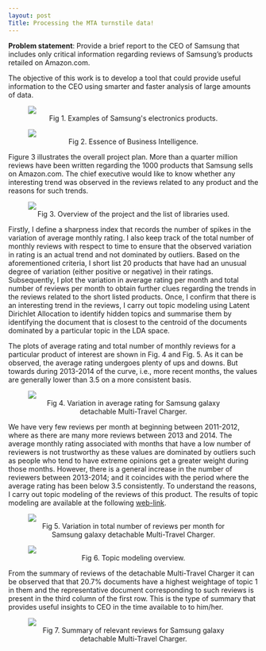 ```yaml
---
layout: post
Title: Processing the MTA turnstile data!
---
```

<style>
   img {
       display: block;
       margin: auto;
   }
</style>

**Problem statement**: Provide a brief report to the CEO of Samsung that includes only critical information regarding reviews of Samsung’s products retailed on Amazon.com.



The objective of this work is to develop a tool that could provide useful information to the CEO using smarter and faster analysis of large amounts of data.

<figure>
  <img src="{{ site.baseurl }}/images/Slide1.png">
  <figcaption style="text-align:center;">Fig 1. Examples of Samsung's electronics products.</figcaption>
</figure>

<figure>
  <img src="{{ site.baseurl }}/images/Slide2.png">
  <figcaption style="text-align:center;">Fig 2. Essence of Business Intelligence.</figcaption>
</figure> 

Figure 3 illustrates the overall project plan. More than a quarter million reviews have been written regarding the 1000 products that Samsung sells on Amazon.com. The chief executive would like to know whether any interesting trend was observed in the reviews related to any product and the reasons for such trends. 

<figure>
  <img src="{{ site.baseurl }}/images/Slide3.png">
  <figcaption style="text-align:center;">Fig 3. Overview of the project and the list of libraries used.</figcaption>
</figure> 


Firstly, I define a sharpness index that records the number of spikes in the variation of average monthly rating. I also keep track of the total number of monthly reviews with respect to time to ensure that the observed variation in rating is an actual trend and not dominated by outliers. Based on the aforementioned criteria, I short list 20 products that have had an unusual degree of variation (either positive or negative) in their ratings. Subsequently, I plot the variation in average rating per month and total number of reviews per month to obtain further clues regarding the trends in the reviews related to the short listed products. Once, I confirm that there is an interesting trend in the reviews, I carry out topic modeling using Latent Dirichlet Allocation to identify hidden topics and summarise them by identifying the document that is closest to the centroid of the documents dominated by a particular topic in the LDA space. 

The plots of average rating and total number of monthly reviews for a particular product of interest are shown in Fig. 4 and Fig. 5. As it can be observed, the average rating undergoes plenty of ups and downs. But towards during 2013-2014 of the curve, i.e., more recent months, the values are generally lower than 3.5 on a more consistent basis. 

<figure>
  <img src="{{ site.baseurl }}/images/Slide4.png">
  <figcaption style="text-align:center;">Fig 4. Variation in average rating for Samsung galaxy detachable Multi-Travel Charger.</figcaption>
</figure> 

We have very few reviews per month at beginning between 2011-2012, where as there are many more reviews between 2013 and 2014. The average monthly rating associated with months that have a low number of reviewers is not trustworthy as these values are dominated by outliers such as people who tend to have extreme opinions get a greater weight during those months. However, there is a general increase in the number of reviewers between 2013-2014; and it coincides with the period where the average rating has been below 3.5 consistently. To understand the reasons, I carry out topic modeling of the reviews of this product. The results of topic modeling
are available at the following [web-link](http://revanth83.github.io/images/pyldavis_koj_final_tp_1_5.html#topic=4&lambda=0.4&term=).

<figure>
  <img src="{{ site.baseurl }}/images/Slide5.png">
  <figcaption style="text-align:center;">Fig 5. Variation in total number of reviews per month for Samsung galaxy detachable Multi-Travel Charger.</figcaption>
</figure>


<figure>
  <img src="{{ site.baseurl }}/images/Slide6.png">
  <figcaption style="text-align:center;">Fig 6. Topic modeling overview.</figcaption>
</figure> 

From the summary of reviews of the detachable Multi-Travel Charger it can be observed that that 20.7% documents have a highest weightage of topic 1 in them and the representative document corresponding to such reviews is present in the third column of the first row. This is the type of summary that provides useful insights to CEO in the time available to to him/her.  

<figure>
  <img src="{{ site.baseurl }}/images/Slide7.png">
  <figcaption style="text-align:center;">Fig 7. Summary of relevant reviews for 
  Samsung galaxy detachable Multi-Travel Charger.</figcaption>
</figure> 
